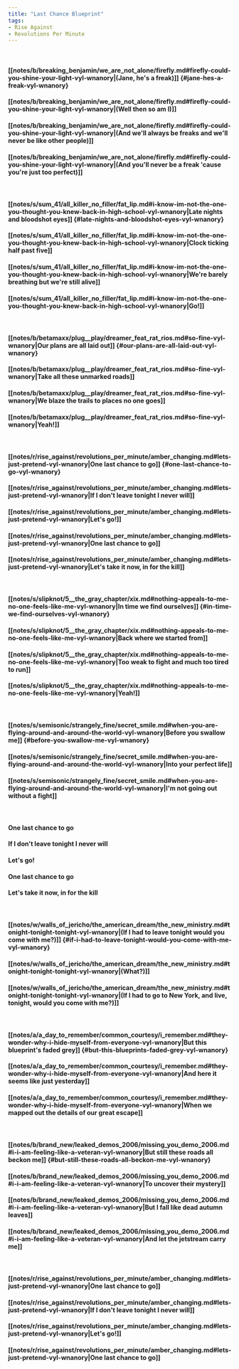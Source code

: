 ```yaml
---
title: "Last Chance Blueprint"
tags:
- Rise Against
- Revolutions Per Minute
---
```

&nbsp;
#### [[notes/b/breaking_benjamin/we_are_not_alone/firefly.md#firefly-could-you-shine-your-light-vyl-wnanory|(Jane, he's a freak)]] {#jane-hes-a-freak-vyl-wnanory}
#### [[notes/b/breaking_benjamin/we_are_not_alone/firefly.md#firefly-could-you-shine-your-light-vyl-wnanory|(Well then so am I)]]
#### [[notes/b/breaking_benjamin/we_are_not_alone/firefly.md#firefly-could-you-shine-your-light-vyl-wnanory|(And we'll always be freaks and we'll never be like other people)]]
#### [[notes/b/breaking_benjamin/we_are_not_alone/firefly.md#firefly-could-you-shine-your-light-vyl-wnanory|(And you'll never be a freak 'cause you're just  too perfect)]]
&nbsp;
#### [[notes/s/sum_41/all_killer_no_filler/fat_lip.md#i-know-im-not-the-one-you-thought-you-knew-back-in-high-school-vyl-wnanory|Late nights and bloodshot eyes]] {#late-nights-and-bloodshot-eyes-vyl-wnanory}
#### [[notes/s/sum_41/all_killer_no_filler/fat_lip.md#i-know-im-not-the-one-you-thought-you-knew-back-in-high-school-vyl-wnanory|Clock ticking half past five]]
#### [[notes/s/sum_41/all_killer_no_filler/fat_lip.md#i-know-im-not-the-one-you-thought-you-knew-back-in-high-school-vyl-wnanory|We're barely breathing but we're still alive]]
#### [[notes/s/sum_41/all_killer_no_filler/fat_lip.md#i-know-im-not-the-one-you-thought-you-knew-back-in-high-school-vyl-wnanory|Go!]]
&nbsp;
#### [[notes/b/betamaxx/plug__play/dreamer_feat_rat_rios.md#so-fine-vyl-wnanory|Our plans are all laid out]] {#our-plans-are-all-laid-out-vyl-wnanory}
#### [[notes/b/betamaxx/plug__play/dreamer_feat_rat_rios.md#so-fine-vyl-wnanory|Take all these unmarked roads]]
#### [[notes/b/betamaxx/plug__play/dreamer_feat_rat_rios.md#so-fine-vyl-wnanory|We blaze the trails to places no one goes]]
#### [[notes/b/betamaxx/plug__play/dreamer_feat_rat_rios.md#so-fine-vyl-wnanory|Yeah!]]
&nbsp;
#### [[notes/r/rise_against/revolutions_per_minute/amber_changing.md#lets-just-pretend-vyl-wnanory|One last chance to go]] {#one-last-chance-to-go-vyl-wnanory}
#### [[notes/r/rise_against/revolutions_per_minute/amber_changing.md#lets-just-pretend-vyl-wnanory|If I don't leave tonight I never will]]
#### [[notes/r/rise_against/revolutions_per_minute/amber_changing.md#lets-just-pretend-vyl-wnanory|Let's go!]]
#### [[notes/r/rise_against/revolutions_per_minute/amber_changing.md#lets-just-pretend-vyl-wnanory|One last chance to go]]
#### [[notes/r/rise_against/revolutions_per_minute/amber_changing.md#lets-just-pretend-vyl-wnanory|Let's take it now, in for the kill]]
&nbsp;
#### [[notes/s/slipknot/5__the_gray_chapter/xix.md#nothing-appeals-to-me-no-one-feels-like-me-vyl-wnanory|In time we find ourselves]] {#in-time-we-find-ourselves-vyl-wnanory}
#### [[notes/s/slipknot/5__the_gray_chapter/xix.md#nothing-appeals-to-me-no-one-feels-like-me-vyl-wnanory|Back where we started from]]
#### [[notes/s/slipknot/5__the_gray_chapter/xix.md#nothing-appeals-to-me-no-one-feels-like-me-vyl-wnanory|Too weak to fight and much too tired to run]]
#### [[notes/s/slipknot/5__the_gray_chapter/xix.md#nothing-appeals-to-me-no-one-feels-like-me-vyl-wnanory|Yeah!]]
&nbsp;
#### [[notes/s/semisonic/strangely_fine/secret_smile.md#when-you-are-flying-around-and-around-the-world-vyl-wnanory|Before you swallow me]] {#before-you-swallow-me-vyl-wnanory}
#### [[notes/s/semisonic/strangely_fine/secret_smile.md#when-you-are-flying-around-and-around-the-world-vyl-wnanory|Into your perfect life]]
#### [[notes/s/semisonic/strangely_fine/secret_smile.md#when-you-are-flying-around-and-around-the-world-vyl-wnanory|I'm not going out without a fight]]
&nbsp;
#### One last chance to go
#### If I don't leave tonight I never will
#### Let's go!
#### One last chance to go
#### Let's take it now, in for the kill
&nbsp;
#### [[notes/w/walls_of_jericho/the_american_dream/the_new_ministry.md#tonight-tonight-tonight-vyl-wnanory|(If I had to leave tonight would you come with me?)]] {#if-i-had-to-leave-tonight-would-you-come-with-me-vyl-wnanory}
#### [[notes/w/walls_of_jericho/the_american_dream/the_new_ministry.md#tonight-tonight-tonight-vyl-wnanory|(What?)]]
#### [[notes/w/walls_of_jericho/the_american_dream/the_new_ministry.md#tonight-tonight-tonight-vyl-wnanory|(If I had to go to New York, and live, tonight, would you come with me?)]]
&nbsp;
#### [[notes/a/a_day_to_remember/common_courtesy/i_remember.md#they-wonder-why-i-hide-myself-from-everyone-vyl-wnanory|But this blueprint's faded grey]] {#but-this-blueprints-faded-grey-vyl-wnanory}
#### [[notes/a/a_day_to_remember/common_courtesy/i_remember.md#they-wonder-why-i-hide-myself-from-everyone-vyl-wnanory|And here it seems like just yesterday]]
#### [[notes/a/a_day_to_remember/common_courtesy/i_remember.md#they-wonder-why-i-hide-myself-from-everyone-vyl-wnanory|When we mapped out the details of our great escape]]
&nbsp;
#### [[notes/b/brand_new/leaked_demos_2006/missing_you_demo_2006.md#i-i-am-feeling-like-a-veteran-vyl-wnanory|But still these roads all beckon me]] {#but-still-these-roads-all-beckon-me-vyl-wnanory}
#### [[notes/b/brand_new/leaked_demos_2006/missing_you_demo_2006.md#i-i-am-feeling-like-a-veteran-vyl-wnanory|To uncover their mystery]]
#### [[notes/b/brand_new/leaked_demos_2006/missing_you_demo_2006.md#i-i-am-feeling-like-a-veteran-vyl-wnanory|But I fall like dead autumn leaves]]
#### [[notes/b/brand_new/leaked_demos_2006/missing_you_demo_2006.md#i-i-am-feeling-like-a-veteran-vyl-wnanory|And let the jetstream carry me]]
&nbsp;
#### [[notes/r/rise_against/revolutions_per_minute/amber_changing.md#lets-just-pretend-vyl-wnanory|One last chance to go]]
#### [[notes/r/rise_against/revolutions_per_minute/amber_changing.md#lets-just-pretend-vyl-wnanory|If I don't leave tonight I never will]]
#### [[notes/r/rise_against/revolutions_per_minute/amber_changing.md#lets-just-pretend-vyl-wnanory|Let's go!]]
#### [[notes/r/rise_against/revolutions_per_minute/amber_changing.md#lets-just-pretend-vyl-wnanory|One last chance to go]]

